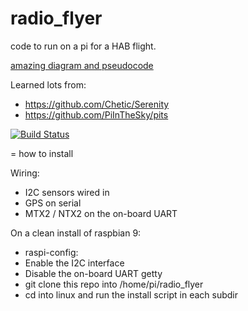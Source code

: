 # radio_flyer

code to run on a pi for a HAB flight.

[amazing diagram and pseudocode](https://photos.app.goo.gl/z1cqi8LFvM8kGdN53)

Learned lots from:
* https://github.com/Chetic/Serenity 
* https://github.com/PiInTheSky/pits

[![Build Status](https://travis-ci.org/trickv/radio_flyer.png)](https://travis-ci.org/trickv/radio_flyer)


= how to install

Wiring:
* I2C sensors wired in
* GPS on serial
* MTX2 / NTX2 on the on-board UART

On a clean install of raspbian 9:
* raspi-config:
 * Enable the I2C interface
 * Disable the on-board UART getty
* git clone this repo into /home/pi/radio_flyer
* cd into linux and run the install script in each subdir
